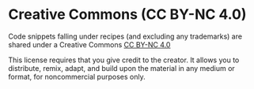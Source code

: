 # Creative Commons (CC BY-NC 4.0)

Code snippets falling under recipes (and excluding any trademarks) are shared under a Creative Commons <a class:list={linkColor} href="https://creativecommons.org/licenses/by-nc/4.0/" target="_blank" rel="noopener noreferrer">CC BY-NC 4.0</a>
      
This license requires that you give credit to the creator. It allows you to distribute, remix, adapt, and build upon the material in any medium or format, for noncommercial purposes only.
  